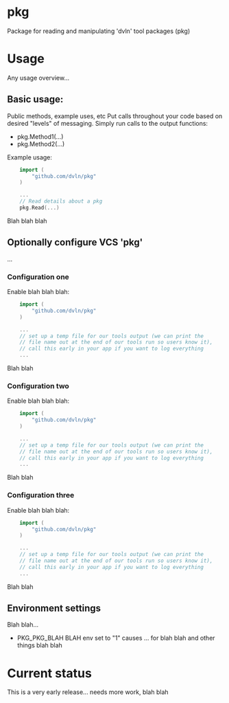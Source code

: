 pkg
=======
Package for reading and manipulating 'dvln' tool packages (pkg)

# Usage
Any usage overview...

## Basic usage:
Public methods, example uses, etc
Put calls throughout your code based on desired "levels" of messaging.
Simply run calls to the output functions:

 * pkg.Method1(...)
 * pkg.Method2(...)

Example usage:

```go
    import (
        "github.com/dvln/pkg"
    )

    ...
    // Read details about a pkg
    pkg.Read(...)

```

Blah blah blah

## Optionally configure VCS 'pkg'

...

### Configuration one

Enable blah blah blah:

```go
    import (
        "github.com/dvln/pkg"
    )

    ...
    // set up a temp file for our tools output (we can print the
    // file name out at the end of our tools run so users know it),
    // call this early in your app if you want to log everything
    ...
```

Blah blah

### Configuration two

Enable blah blah blah:

```go
    import (
        "github.com/dvln/pkg"
    )

    ...
    // set up a temp file for our tools output (we can print the
    // file name out at the end of our tools run so users know it),
    // call this early in your app if you want to log everything
    ...
```

Blah blah

### Configuration three

Enable blah blah blah:

```go
    import (
        "github.com/dvln/pkg"
    )

    ...
    // set up a temp file for our tools output (we can print the
    // file name out at the end of our tools run so users know it),
    // call this early in your app if you want to log everything
    ...
```

Blah blah

## Environment settings
Blah blah...

 * PKG_PKG_BLAH BLAH env set to "1" causes ... for blah blah
   and other things blah blah

# Current status
This is a very early release... needs more work, blah blah


